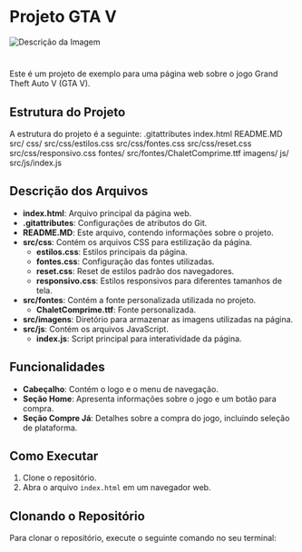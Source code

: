 # Projeto GTA V

![Descrição da Imagem](https://i.giphy.com/media/v1.Y2lkPTc5MGI3NjExMm1sMXJ5OXdodzNoZDgzdG8ybnI5aGRhNzY1ZGV0N2xlMjZuMmw5bCZlcD12MV9pbnRlcm5hbF9naWZfYnlfaWQmY3Q9Zw/wNiTFhWCdlC8g/giphy.gif)
#
Este é um projeto de exemplo para uma página web sobre o jogo Grand Theft Auto V (GTA V).

## Estrutura do Projeto

A estrutura do projeto é a seguinte:
.gitattributes index.html README.MD src/ css/ src/css/estilos.css src/css/fontes.css src/css/reset.css src/css/responsivo.css fontes/ src/fontes/ChaletComprime.ttf imagens/ js/ src/js/index.js

## Descrição dos Arquivos

- **index.html**: Arquivo principal da página web.
- **.gitattributes**: Configurações de atributos do Git.
- **README.MD**: Este arquivo, contendo informações sobre o projeto.
- **src/css**: Contém os arquivos CSS para estilização da página.
  - **estilos.css**: Estilos principais da página.
  - **fontes.css**: Configuração das fontes utilizadas.
  - **reset.css**: Reset de estilos padrão dos navegadores.
  - **responsivo.css**: Estilos responsivos para diferentes tamanhos de tela.
- **src/fontes**: Contém a fonte personalizada utilizada no projeto.
  - **ChaletComprime.ttf**: Fonte personalizada.
- **src/imagens**: Diretório para armazenar as imagens utilizadas na página.
- **src/js**: Contém os arquivos JavaScript.
  - **index.js**: Script principal para interatividade da página.

## Funcionalidades

- **Cabeçalho**: Contém o logo e o menu de navegação.
- **Seção Home**: Apresenta informações sobre o jogo e um botão para compra.
- **Seção Compre Já**: Detalhes sobre a compra do jogo, incluindo seleção de plataforma.

## Como Executar

1. Clone o repositório.
2. Abra o arquivo `index.html` em um navegador web.

## Clonando o Repositório

Para clonar o repositório, execute o seguinte comando no seu terminal:

```bash
